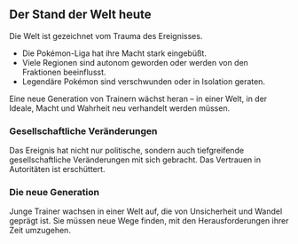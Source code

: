## Der Stand der Welt heute

Die Welt ist gezeichnet vom Trauma des Ereignisses.

- Die Pokémon-Liga hat ihre Macht stark eingebüßt.
- Viele Regionen sind autonom geworden oder werden von den Fraktionen beeinflusst.
- Legendäre Pokémon sind verschwunden oder in Isolation geraten.

Eine neue Generation von Trainern wächst heran – in einer Welt, in der Ideale, Macht und Wahrheit neu verhandelt werden müssen.

### Gesellschaftliche Veränderungen

Das Ereignis hat nicht nur politische, sondern auch tiefgreifende gesellschaftliche Veränderungen mit sich gebracht. Das Vertrauen in Autoritäten ist erschüttert.

### Die neue Generation

Junge Trainer wachsen in einer Welt auf, die von Unsicherheit und Wandel geprägt ist. Sie müssen neue Wege finden, mit den Herausforderungen ihrer Zeit umzugehen.